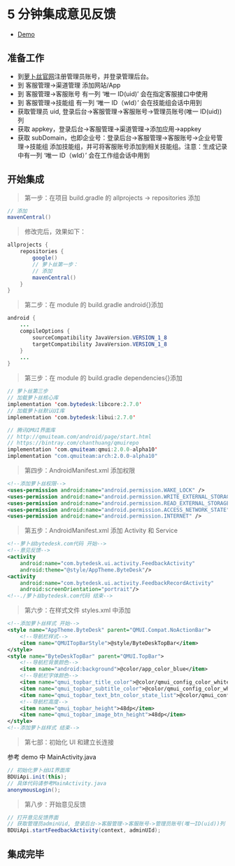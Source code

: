 # 5 分钟集成意见反馈

- [Demo](https://github.com/Bytedesk/bytedesk-android/tree/master/Tutorial/feedback)

## 准备工作

- 到[萝卜丝官网](https://www.bytedesk.com/antv/user/login)注册管理员账号，并登录管理后台。
- 到 客服管理->渠道管理 添加网站/App
- 到 客服管理->客服账号 有一列 ‘唯一 ID(uid)’ 会在指定客服接口中使用
- 到 客服管理->技能组 有一列 ‘唯一 ID（wId）’ 会在技能组会话中用到
- 获取管理员 uid, 登录后台->客服管理->客服账号->管理员账号(唯一 ID(uid))列
- 获取 appkey，登录后台->客服管理->渠道管理->添加应用->appkey
- 获取 subDomain，也即企业号：登录后台->客服管理->客服账号->企业号管理->技能组 添加技能组，并可将客服账号添加到相关技能组。注意：生成记录中有一列 ‘唯一 ID（wId）’ 会在工作组会话中用到

## 开始集成

> 第一步：在项目 build.gradle 的 allprojects -> repositories 添加

```java
// 添加
mavenCentral()
```

> 修改完后，效果如下：

```java
allprojects {
    repositories {
        google()
        // 萝卜丝第一步：
        // 添加
        mavenCentral()
    }
}
```

> 第二步：在 module 的 build.gradle android{}添加

```java
android {
    ...
    compileOptions {
        sourceCompatibility JavaVersion.VERSION_1_8
        targetCompatibility JavaVersion.VERSION_1_8
    }
    ...
}
```

> 第三步：在 module 的 build.gradle dependencies{}添加

```java
// 萝卜丝第三步
// 加载萝卜丝核心库
implementation 'com.bytedesk:libcore:2.7.0'
// 加载萝卜丝默认UI库
implementation 'com.bytedesk:libui:2.7.0'

// 腾讯QMUI界面库
// http://qmuiteam.com/android/page/start.html
// https://bintray.com/chanthuang/qmuirepo
implementation 'com.qmuiteam:qmui:2.0.0-alpha10'
implementation "com.qmuiteam:arch:2.0.0-alpha10"
```

> 第四步：AndroidManifest.xml 添加权限

```xml
<!--添加萝卜丝权限-->
<uses-permission android:name="android.permission.WAKE_LOCK" />
<uses-permission android:name="android.permission.WRITE_EXTERNAL_STORAGE" />
<uses-permission android:name="android.permission.READ_EXTERNAL_STORAGE" />
<uses-permission android:name="android.permission.ACCESS_NETWORK_STATE" />
<uses-permission android:name="android.permission.INTERNET" />
```

> 第五步：AndroidManifest.xml 添加 Activity 和 Service

```xml
<!--萝卜丝bytedesk.com代码 开始-->
<!--意见反馈-->
<activity
    android:name="com.bytedesk.ui.activity.FeedbackActivity"
    android:theme="@style/AppTheme.ByteDesk"/>
<activity
    android:name="com.bytedesk.ui.activity.FeedbackRecordActivity"
    android:screenOrientation="portrait"/>
<!--./萝卜丝bytedesk.com代码 结束-->
```

> 第六步：在样式文件 styles.xml 中添加

```xml
<!--添加萝卜丝样式 开始-->
<style name="AppTheme.ByteDesk" parent="QMUI.Compat.NoActionBar">
    <!--导航栏样式-->
    <item name="QMUITopBarStyle">@style/ByteDeskTopBar</item>
</style>
<style name="ByteDeskTopBar" parent="QMUI.TopBar">
    <!--导航栏背景颜色-->
    <item name="android:background">@color/app_color_blue</item>
    <!--导航栏字体颜色-->
    <item name="qmui_topbar_title_color">@color/qmui_config_color_white</item>
    <item name="qmui_topbar_subtitle_color">@color/qmui_config_color_white</item>
    <item name="qmui_topbar_text_btn_color_state_list">@color/qmui_config_color_white</item>
    <!--导航栏高度-->
    <item name="qmui_topbar_height">48dp</item>
    <item name="qmui_topbar_image_btn_height">48dp</item>
</style>
<!--添加萝卜丝样式 结束-->
```

> 第七部：初始化 UI 和建立长连接

参考 demo 中 MainActivity.java

```java
// 初始化萝卜丝UI界面库
BDUiApi.init(this);
// 具体代码请参考MainActivity.java
anonymousLogin();
```

> 第八步：开始意见反馈

```java
// 打开意见反馈界面
// 获取管理员adminUid, 登录后台->客服管理->客服账号->管理员账号(唯一ID(uid))列
BDUiApi.startFeedbackActivity(context, adminUId);
```

## 集成完毕
